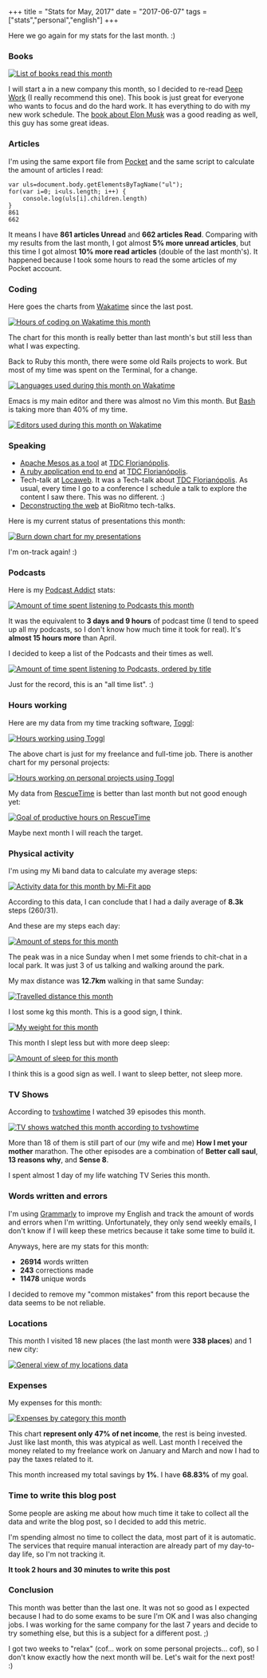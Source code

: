 +++
title = "Stats for May, 2017"
date = "2017-06-07"
tags = ["stats","personal","english"]
+++

Here we go again for my stats for the last month. :)

### Books

[![List of books read this month](/images/stats/2017/may/goodreads.png "List of books read this month")](https://www.goodreads.com/pothix "")

I will start a in a new company this month, so I decided to
re-read [Deep Work](http://amzn.to/2sNBJQs) (I really recommend this
one). This book is just great for everyone who wants to focus and do
the hard work. It has everything to do with my new work
schedule. The [book about Elon Musk](http://amzn.to/2r1nCG0) was a
good reading as well, this guy has some great ideas.

### Articles

I'm using the same export file from [Pocket](https://getpocket.com) and the same script to calculate the amount of articles I read:

```
var uls=document.body.getElementsByTagName("ul");
for(var i=0; i<uls.length; i++) {
    console.log(uls[i].children.length)
}
861
662
```

It means I have **861 articles Unread** and **662 articles
Read**. Comparing with my results from the last month, I got almost
**5% more unread articles**, but this time I got almost **10% more
read articles** (double of the last month's). It happened
because I took some hours to read the some articles of my Pocket
account.

### Coding

Here goes the charts from [Wakatime](https://wakatime.com/i/PotHix)
since the last post.

[![Hours of coding on Wakatime this month](/images/stats/2017/may/wakatime-coding.png "Hours of coding on Wakatime this month")](https://wakatime.com/@PotHix "")

The chart for this month is really better than last month's but still
less than what I was expecting.

Back to Ruby this month, there were some old Rails projects to work. But most of my time was spent on the Terminal, for a change.

[![Languages used during this month on Wakatime](/images/stats/2017/may/wakatime-languages.png "Languages used during this month on Wakatime")](https://wakatime.com/@PotHix "")

Emacs is my main editor and there was almost no Vim this
month. But [Bash](https://github.com/irondoge/bash-wakatime) is taking
more than 40% of my time.

[![Editors used during this month on Wakatime](/images/stats/2017/may/wakatime-editors.png "Editors used during this month on Wakatime")](https://wakatime.com/@PotHix "")

### Speaking

+ [Apache Mesos as a tool](https://www.eventials.com/Globalcode/quarta-a-tarde-tdconline-floripa-2017-stadium/) at [TDC Florianópolis](http://www.thedevelopersconference.com.br/tdc/2017/florianopolis/trilhas).
+ [A ruby application end to end](https://www.eventials.com/Globalcode/sabado-a-tarde-tdconline-floripa-2017-stadium/) at [TDC Florianópolis](http://www.thedevelopersconference.com.br/tdc/2017/florianopolis/trilhas).
+ Tech-talk at [Locaweb](https://locaweb.com.br). It was a Tech-talk about [TDC Florianópolis](http://www.thedevelopersconference.com.br/tdc/2017/florianopolis/trilhas). As usual, every time I go to a conference I schedule a talk to explore the content I saw there. This was no different. :)
+ [Deconstructing the web](http://cege.la/OSc9Yb) at BioRitmo tech-talks.

Here is my current status of presentations this month:

[![Burn down chart for my presentations](/images/stats/2017/may/presentations.png "Burn down chart for my presentations")](/images/stats/2017/may/presentations.png "")

I'm on-track again! :)

### Podcasts

Here is
my
[Podcast Addict](https://play.google.com/store/apps/details?id=com.bambuna.podcastaddict&hl=en) stats:

[![Amount of time spent listening to Podcasts this month](/images/stats/2017/may/podcasts.jpg "Amount of time spent listening to Podcasts this month")](/images/stats/2017/may/podcasts.jpg)

It was the equivalent to **3 days and 9 hours** of podcast time (I tend
to speed up all my podcasts, so I don't know how much time it took for
real). It's **almost 15 hours more** than April.

I decided to keep a list of the Podcasts and their times as well.

[![Amount of time spent listening to Podcasts, ordered by title](/images/stats/2017/may/podcast_titles.jpg "Amount of time spent listening to Podcasts, ordered by title")](/images/stats/2017/may/podcast_titles.jpg)

Just for the record, this is an "all time list". :)

### Hours working

Here are my data from my time tracking
software, [Toggl](https://toggl.com):

[![Hours working using Toggl](/images/stats/2017/may/toggl-time-working.png "Hours working using Toggl")](/images/stats/2017/may/toggl-time-working.png "")

The above chart is just for my freelance and full-time job. There is
another chart for my personal projects:

[![Hours working on personal projects using Toggl](/images/stats/2017/may/toggl-time-personal-projects.png "Hours working on personal projects using Toggl")](/images/stats/2017/may/toggl-time-personal-projects.png "")

My data from [RescueTime](https://www.rescuetime.com/ref/1403570) is better than last month but not good enough yet:

[![Goal of productive hours on RescueTime](/images/stats/2017/may/rescuetime-productivetime.png "Goal of productive hours on RescueTime")](/images/stats/2017/may/rescuetime-productivetime.png "")

Maybe next month I will reach the target.

### Physical activity

I'm using my Mi band data to calculate my average steps:

[![Activity data for this month by Mi-Fit app](/images/stats/2017/may/activity.jpg "Activity data for this month by Mi-Fit app")](/images/stats/2017/may/activity.jpg "")

According to this data, I can conclude that I had a daily average of
**8.3k** steps (260/31).

And these are my steps each day:

[![Amount of steps for this month](/images/stats/2017/may/physical-activity-steps.png "Amount of steps for this month")](/images/stats/2017/may/physical-activity-steps.png "")

The peak was in a nice Sunday when I met some friends to chit-chat in a local park. It was just 3 of us talking and walking around the park.

My max distance was **12.7km** walking in that same Sunday:

[![Travelled distance this month](/images/stats/2017/may/physical-activity-distance.png "Travelled distance this month")](/images/stats/2017/may/physical-activity-distance.png "")

I lost some kg this month. This is a good sign, I think.

[![My weight for this month](/images/stats/2017/may/physical-activity-weight.png "My weight for this month")](/images/stats/2017/may/physical-activity-weight.png "")

This month I slept less but with more deep sleep:

[![Amount of sleep for this month](/images/stats/2017/may/sleep.jpg "Amount of sleep for this month")](/images/stats/2017/may/sleep.jpg "")

I think this is a good sign as well. I want to sleep better, not sleep
more.

### TV Shows

According to [tvshowtime](https://www.tvshowtime.com) I watched 39 episodes this month.

[![TV shows watched this month according to tvshowtime](/images/stats/2017/may/tvshows.jpg "TV shows watched this month according to tvshowtime")](/images/stats/2017/may/tvshows.jpg "")

More than 18 of them is still part of our (my wife and me) **How I
met your mother** marathon. The other episodes are a combination of **Better call saul**, **13 reasons why**, and **Sense 8**.

I spent almost 1 day of my life watching TV Series this month.

### Words written and errors

I'm using [Grammarly](https://grammarly.com) to improve my English and
track the amount of words and errors when I'm writting. Unfortunately, they only send weekly emails, I don't know if I will keep these metrics because it take some time to build it.

Anyways, here are my stats for this month:

+ **26914** words written
+ **243** corrections made
+ **11478** unique words

I decided to remove my "common mistakes" from this report because the
data seems to be not reliable.

### Locations

This month I visited 18 new places (the last month were **338 places**) and 1 new city:

[![General view of my locations data](/images/stats/2017/may/location-general.png "General view of my locations data")](/images/stats/2017/may/location-general.png "")

### Expenses

My expenses for this month:

[![Expenses by category this month](/images/stats/2017/may/expenses.jpg "Expenses by category this month")](/images/stats/2017/may/expenses.jpg "")

This chart **represent only 47% of net income**, the rest is being
invested. Just like last month, this was atypical as well. Last month
I received the money related to my freelance work on January and March
and now I had to pay the taxes related to it.

This month increased my total savings by **1%**.
I have **68.83%** of my goal.

### Time to write this blog post

Some people are asking me about how much time it take to collect all
the data and write the blog post, so I decided to add this metric.

I'm spending almost no time to collect the data, most part of it is
automatic. The services that require manual interaction are already
part of my day-to-day life, so I'm not tracking it.

**It took 2 hours and 30 minutes to write this post**

### Conclusion

This month was better than the last one. It was not so good as I
expected because I had to do some exams to be sure I'm OK and I was
also changing jobs. I was working for the same company for the last 7
years and decide to try something else, but this is a subject for a
different post. ;)

I got two weeks to "relax" (cof... work on some personal
projects... cof), so I don't know exactly how the next month will
be. Let's wait for the next post! :)
